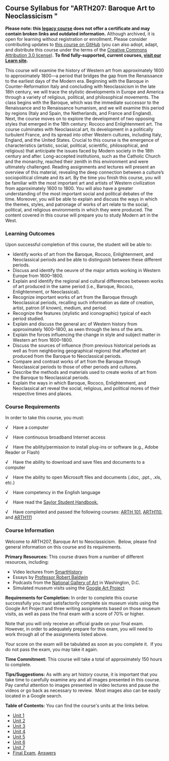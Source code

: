 Course Syllabus for "ARTH207: Baroque Art to Neoclassicism "
------------------------------------------------------------

**Please note: this [legacy course](https://sayloracademy.zendesk.com/hc/en-us/articles/206089967) does not offer a certificate and may contain 
broken links and outdated information.** Although archived, it is open 
for learning without registration or enrollment. Please consider contributing 
updates to [this course on GitHub](https://github.com/saylordotorg/course_arth207) 
(you can also adopt, adapt, and distribute this course under the terms of 
the [Creative Commons Attribution 3.0 license](http://creativecommons.org/licenses/by/3.0/)). **To find fully-supported, current courses, [visit our 
Learn site](https://learn.saylor.org).**

This course will examine the history of Western art from approximately
1600 to approximately 1800—a period that bridges the gap from the
Renaissance to the earliest days of the Modern era. Beginning with the
Baroque in Counter-Reformation Italy and concluding with Neoclassicism
in the late 18th century, we will trace the stylistic developments in
Europe and America through a variety of religious, political, and
philosophical movements. The class begins with the Baroque, which was
the immediate successor to the Renaissance and to Renaissance humanism,
and we will examine this period by regions (Italy and Spain, the
Netherlands, and France and England). Next, the course moves on to
explore the development of two opposing styles that emerged in the 18th
century: Rococo and Enlightenment art. The course culminates with
Neoclassical art, its development in a politically turbulent France, and
its spread into other Western cultures, including Italy, England, and
the United States. Crucial to this course is the emergence of
characteristics (artistic, social, political, scientific, philosophical,
and religious) that anticipate the issues faced by Modern society in the
18th century and after. Long-accepted institutions, such as the Catholic
Church and the monarchy, reached their zenith in this environment and
were ultimately challenged. Reading assignments and lectures will
present an overview of this material, revealing the deep connection
between a culture’s sociopolitical climate and its art. By the time you
finish this course, you will be familiar with the most important art and
artists of Western civilization from approximately 1600 to 1800. You
will also have a greater understanding of the most important social and
political debates of the time. Moreover, you will be able to explain and
discuss the ways in which the themes, styles, and patronage of works of
art relate to the social, political, and religious environments in which
they were produced. The content covered in this course will prepare you
to study Modern art in the West.

### Learning Outcomes

Upon successful completion of this course, the student will be able to:

-   Identify works of art from the Baroque, Rococo, Enlightenment, and
    Neoclassical periods and be able to distinguish between these
    different periods.
-   Discuss and identify the oeuvre of the major artists working in
    Western Europe from 1600–1800.
-   Explain and identify the regional and cultural differences between
    works of art produced in the same period (i.e., Baroque, Rococo,
    Enlightenment, or Neoclassical).
-   Recognize important works of art from the Baroque through
    Neoclassical periods, recalling such information as date of
    creation, artist, patron (if known), medium, and period.
-   Recognize the features (stylistic and iconographic) typical of each
    period studied.
-   Explain and discuss the general arc of Western history from
    approximately 1600–1800, as seen through the lens of the arts.
-   Explain the forces influencing the change in style and subject
    matter in Western art from 1600–1800.
-   Discuss the sources of influence (from previous historical periods
    as well as from neighboring geographical regions) that affected art
    produced from the Baroque to Neoclassical periods.
-   Compare and contrast works of art from the Baroque through
    Neoclassical periods to those of other periods and cultures.
-   Describe the methods and materials used to create works of art from
    the Baroque to Neoclassical periods.
-   Explain the ways in which Baroque, Rococo, Enlightenment, and
    Neoclassical art reveal the social, religious, and political mores
    of their respective times and places.

### Course Requirements

In order to take this course, you must:  
  
 √    Have a computer  
  
 √    Have continuous broadband Internet access  
  
 √    Have the ability/permission to install plug-ins or software (e.g.,
Adobe Reader or Flash)  
  
 √    Have the ability to download and save files and documents to a
computer  
  
 √    Have the ability to open Microsoft files and documents (.doc,
.ppt., .xls, etc.)  
  
 √    Have competency in the English language

√    Have read the [Saylor Student
Handbook.](https://resources.saylor.org/archived/wp-content/uploads/2012/05/Saylor-StudentHandbook.pdf)

√    Have completed and passed the following courses: [ARTH
101](http://www.saylor.org/arth101), [ARTH110](http://www.saylor.org/arth110),
and [ARTH111](http://www.saylor.org/arth111)

### Course Information

Welcome to ARTH207, Baroque Art to Neoclassicism.  Below, please find
general information on this course and its requirements. 

**Primary Resources:** This course draws from a number of different
resources, including:

-   Video lectures from [SmartHistory](http://smarthistory.org/)
-   Essays by [Professor Robert
    Baldwin](http://www.socialhistoryofart.com/essaysthematic.htm)
-   Podcasts from the [National Gallery of
    Art](http://www.nga.gov/podcasts/index.shtm) in Washington, D.C.
-   Simulated museum visits using the [Google Art
    Project](http://www.googleartproject.com/)

**Requirements for Completion:** In order to complete this course
successfully you must satisfactorily complete six museum visits using
the Google Art Project and three writing assignments based on those
museum visits, as well as pass the final exam with a score of 70% or
higher.

Note that you will only receive an official grade on your final exam. 
However, in order to adequately prepare for this exam, you will need to
work through all of the assignments listed above.

Your score on the exam will be tabulated as soon as you complete it.  If
you do not pass the exam, you may take it again.

**Time Commitment:** This course will take a total of approximately 150
hours to complete.

**Tips/Suggestions:** As with any art history course, it is important
that you take time to carefully examine any and all images presented in
this course.  Pay careful attention to images presented in video
lectures and pause the videos or go back as necessary to review.  Most
images also can be easily located in a Google search.

**Table of Contents:** You can find the course's units at the links below.

- [Unit 1](https://legacy.saylor.org/arth207/Unit01/)
- [Unit 2](https://legacy.saylor.org/arth207/Unit02/)
- [Unit 3](https://legacy.saylor.org/arth207/Unit03/)
- [Unit 4](https://legacy.saylor.org/arth207/Unit04/)
- [Unit 5](https://legacy.saylor.org/arth207/Unit05/)
- [Unit 6](https://legacy.saylor.org/arth207/Unit06/)
- [Unit 7](https://legacy.saylor.org/arth207/Unit07/)
- [Final Exam](http://saylordotorg.github.io/LegacyExams/ARTH/ARTH207/ARTH207-FinalExam.html), [Answers](http://saylordotorg.github.io/LegacyExams/ARTH/ARTH207/ARTH207-FinalExam-Answers.html)
